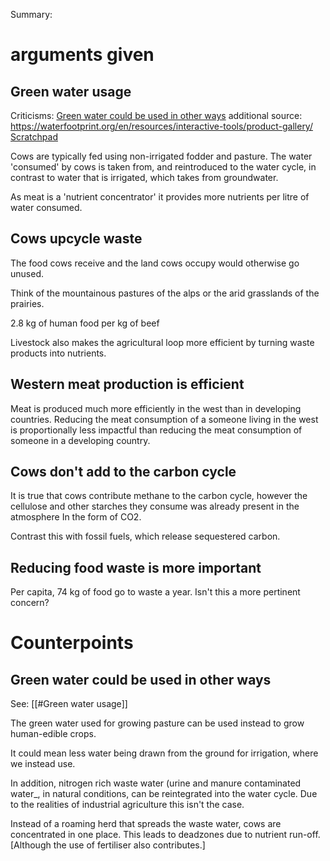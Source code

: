 Summary:
# arguments given
## Green water usage
Criticisms: [Green water could be used in other ways](#Green%20water%20could%20be%20used%20in%20other%20ways)
additional source: https://waterfootprint.org/en/resources/interactive-tools/product-gallery/
[Scratchpad](Scratchpad.md)

Cows are typically fed using non-irrigated fodder and pasture. The water 'consumed' by cows is taken from, and reintroduced to the water cycle, in contrast to water that is irrigated, which takes from groundwater.

As meat is a 'nutrient concentrator' it provides more nutrients per litre of water consumed.

## Cows upcycle waste
The food cows receive and the land cows occupy would otherwise go unused.

Think of the mountainous pastures of the alps or the arid grasslands of the prairies.

2.8 kg of human food per kg of beef

Livestock also makes the agricultural loop more efficient by turning waste products into nutrients.

## Western meat production is efficient
Meat is produced much more efficiently in the west than in developing countries. Reducing the meat consumption of a someone living in the west is proportionally less impactful than reducing the meat consumption of someone in a developing country.

## Cows don't add to the carbon cycle
It is true that cows contribute methane to the carbon cycle, however the cellulose and other starches they consume was already present in the atmosphere In the form of CO2.

Contrast this with fossil fuels, which release sequestered carbon.

## Reducing food waste is more important
Per capita, 74 kg of food go to waste a year. Isn't this a more pertinent concern?

# Counterpoints
## Green water could be used in other ways
See: [[#Green water usage]]

The green water used for growing pasture can be used instead to grow human-edible crops.

It could mean less water being drawn from the ground for irrigation, where we instead use.

In addition, nitrogen rich waste water (urine and manure contaminated water_, in natural conditions, can be reintegrated into the water cycle. Due to the realities of industrial agriculture this isn't the case.

Instead of a roaming herd that spreads the waste water, cows are concentrated in one place. This leads to deadzones due to nutrient run-off. [Although the use of fertiliser also contributes.]